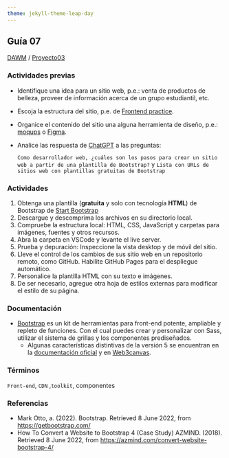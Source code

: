 ```yaml
---
theme: jekyll-theme-leap-day
---
```


## Guía 07

[DAWM](/DAWM/) / [Proyecto03](/DAWM/proyectos/2023/proyecto03)

### Actividades previas

* Identifique una idea para un sitio web, p.e.: venta de productos de belleza, proveer de información acerca de un grupo estudiantil, etc. 
* Escoja la estructura del sitio, p.e. de [Frontend practice](https://www.frontendpractice.com/projects). 
* Organice el contenido del sitio una alguna herramienta de diseño, p.e.: [moqups](https://moqups.com/es/) o [Figma](https://www.figma.com/).
* Analice las respuesta de [ChatGPT](chatgpt/guia07-recomendacion01.png) a las preguntas:

  `Como desarrollador web, ¿cuáles son los pasos para crear un sitio web a partir de una plantilla de Bootstrap?` y `Lista con URLs de sitios web con plantillas gratuitas de Bootstrap`

### Actividades

1. Obtenga una plantilla (**gratuita** y solo con tecnología **HTML**) de Bootstrap de [Start Bootstrap](https://startbootstrap.com/?showAngular=false&showVue=false&showPro=false)
2. Descargue y descomprima los archivos en su directorio local. 
3. Compruebe la estructura local: HTML, CSS, JavaScript y carpetas para imágenes, fuentes y otros recursos.
4. Abra la carpeta en VSCode y levante el live server. 
6. Prueba y depuración: Inspeccione la vista desktop y de móvil del sitio.
7. Lleve el control de los cambios de sus sitio web en un repositorio remoto, como GitHub. Habilite GitHub Pages para el despliegue automático.
8. Personalice la plantilla HTML con su texto e imágenes.
9. De ser necesario, agregue otra hoja de estilos externas para modificar el estilo de su página.


### Documentación
 
* [Bootstrap](https://getbootstrap.com/) es un kit de herramientas para front-end potente, ampliable y repleto de funciones. Con el cual puedes crear y personalizar con Sass, utilizar el sistema de grillas y los componentes prediseñados.
	- Algunas características distintivas de la versión 5 se encuentran en la [documentación oficial](https://getbootstrap.com/docs/5.0/migration/) y en [Web3canvas](https://web3canvas.com/convert-bootstrap-4-to-5-migration-guide/).


### Términos

`Front-end`, `CDN` ,`toolkit`, componentes

### Referencias

* Mark Otto, a. (2022). Bootstrap. Retrieved 8 June 2022, from https://getbootstrap.com/
* How To Convert a Website to Bootstrap 4 (Case Study) AZMIND. (2018). Retrieved 8 June 2022, from https://azmind.com/convert-website-bootstrap-4/